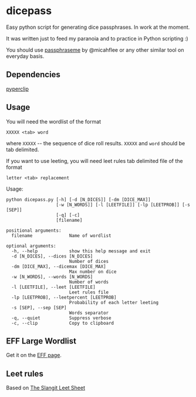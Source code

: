 # dicepass

Easy python script for generating dice passphrases. In work at the moment.

It was written just to feed my paranoia and to practice in Python scripting :)

You should use [passphraseme](https://github.com/micahflee/passphraseme) by @micahflee or any other similar tool on everyday basis.

## Dependencies

[pyperclip](https://pypi.org/project/pyperclip/)

## Usage

You will need the wordlist of the format
```
XXXXX <tab> word
```
where `XXXXX` -- the sequence of dice roll results. `XXXXX` and `word` should be tab delimited.

If you want to use leeting, you will need leet rules tab delimited file of the format
```
letter <tab> replacement
```

Usage:
```
python dicepass.py [-h] [-d [N_DICES]] [-dm [DICE_MAX]]
                   [-w [N_WORDS]] [-l [LEETFILE]] [-lp [LEETPROB]] [-s [SEP]]
                   [-q] [-c]
                   [filename]

positional arguments:
  filename              Name of wordlist

optional arguments:
  -h, --help            show this help message and exit
  -d [N_DICES], --dices [N_DICES]
                        Number of dices
  -dm [DICE_MAX], --dicemax [DICE_MAX]
                        Max number on dice
  -w [N_WORDS], --words [N_WORDS]
                        Number of words
  -l [LEETFILE], --leet [LEETFILE]
                        Leet rules file
  -lp [LEETPROB], --leetpercent [LEETPROB]
                        Probability of each letter leeting
  -s [SEP], --sep [SEP]
                        Words separator
  -q, --quiet           Suppress verbose
  -c, --clip            Copy to clipboard
```

## EFF Large Wordlist

Get it on the [EFF page](https://www.eff.org/ru/deeplinks/2016/07/new-wordlists-random-passphrases).

## Leet rules

Based on [The Slangit Leet Sheet](https://slangit.com/leet_sheet) 
